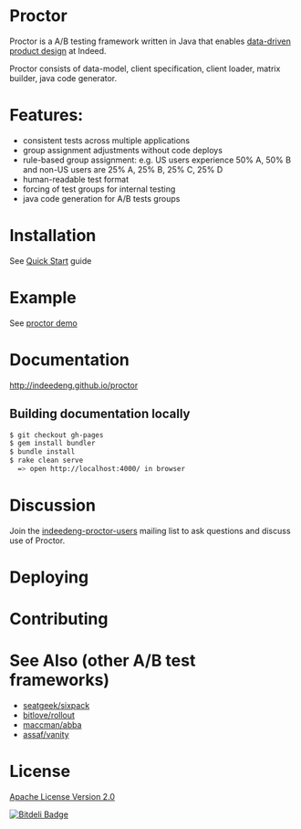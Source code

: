 # Proctor
Proctor is a A/B testing framework written in Java that enables [data-driven product design](http://engineering.indeed.com/blog/2013/05/indeedeng-data-driven-product-design-slides-video/) at Indeed. 

Proctor consists of data-model, client specification, client loader, matrix builder, java code generator.

# Features:
- consistent tests across multiple applications
- group assignment adjustments without code deploys
- rule-based group assignment: e.g. US users experience 50% A, 50% B and non-US users are 25% A, 25% B, 25% C, 25% D
- human-readable test format
- forcing of test groups for internal testing
- java code generation for A/B tests groups

# Installation
See [Quick Start](http://indeedeng.github.io/proctor/docs/quick-start) guide

# Example
See [proctor demo](http://www.github.com/indeedeng/proctor-demo)

# Documentation
http://indeedeng.github.io/proctor

## Building documentation locally

```bash
$ git checkout gh-pages
$ gem install bundler
$ bundle install
$ rake clean serve
  => open http://localhost:4000/ in browser
```

# Discussion

Join the [indeedeng-proctor-users](https://groups.google.com/d/forum/indeedeng-proctor-users) mailing list to ask questions and discuss use of Proctor.

# Deploying

# Contributing

# See Also (other A/B test frameworks)
- [seatgeek/sixpack](https://github.com/seatgeek/sixpack)
- [bitlove/rollout](https://github.com/bitlove/rollout)
- [maccman/abba](https://github.com/maccman/abba)
- [assaf/vanity](https://github.com/assaf/vanity)

# License

[Apache License Version 2.0](https://github.com/indeedeng/proctor/blob/master/LICENSE)


[![Bitdeli Badge](https://d2weczhvl823v0.cloudfront.net/indeedeng/proctor/trend.png)](https://bitdeli.com/free "Bitdeli Badge")

